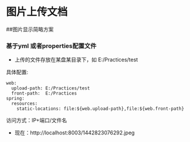 # 图片上传文档

##图片显示简略方案

### 基于yml 或者properties配置文件

*  上传的文件存放在某盘某目录下，如  E:/Practices/test


具体配置:
    
    web:
      upload-path: E:/Practices/test
      front-path:  E:/Practices
    spring:
      resources:
        static-locations: file:${web.upload-path},file:${web.front-path}

访问方式：IP+端口/文件名
  *  现在：http://localhost:8003/1442823076292.jpeg
          
              